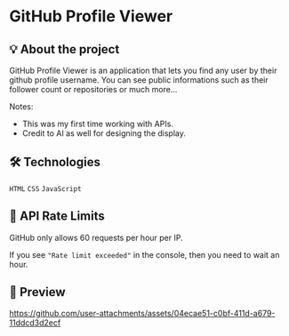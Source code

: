 # GitHub Profile Viewer

## 💡 About the project

GitHub Profile Viewer is an application that lets you find any user by their github profile username. You can see public informations such as their follower count or repositories or much more...

Notes:
- This was my first time working with APIs. 
- Credit to AI as well for designing the display.

## 🛠️ Technologies

```HTML```
```CSS```
```JavaScript```

## 🚀 API Rate Limits
GitHub only allows 60 requests per hour per IP.

If you see ```"Rate limit exceeded"``` in the console, then you need to wait an hour.

## 🎥 Preview

https://github.com/user-attachments/assets/04ecae51-c0bf-411d-a679-11ddcd3d2ecf
